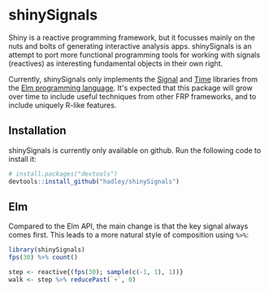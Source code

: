 # shinySignals

Shiny is a reactive programming framework, but it focusses mainly on the nuts and bolts of generating interactive analysis apps. shinySignals is an attempt to port more functional programming tools for working with signals (reactives) as interesting fundamental objects in their own right. 

Currently, shinySignals only implements the [Signal](http://library.elm-lang.org/catalog/elm-lang-Elm/0.12.3/Signal) and [Time](http://library.elm-lang.org/catalog/elm-lang-Elm/0.12.3/Time) libraries from the [Elm programming language](http://elm-lang.org). It's expected that this package will grow over time to include useful techniques from other FRP frameworks, and to include uniquely R-like features.

## Installation

shinySignals is currently only available on github. Run the following code to install it:

```R
# install.packages("devtools")
devtools::install_github("hadley/shinySignals")
```

## Elm

Compared to the Elm API, the main change is that the key signal always comes first. This leads to a more natural style of composition using `%>%`:

```R
library(shinySignals)
fps(30) %>% count()

step <- reactive{(fps(30); sample(c(-1, 1), 1))}
walk <- step %>% reducePast(`+`, 0)
```
